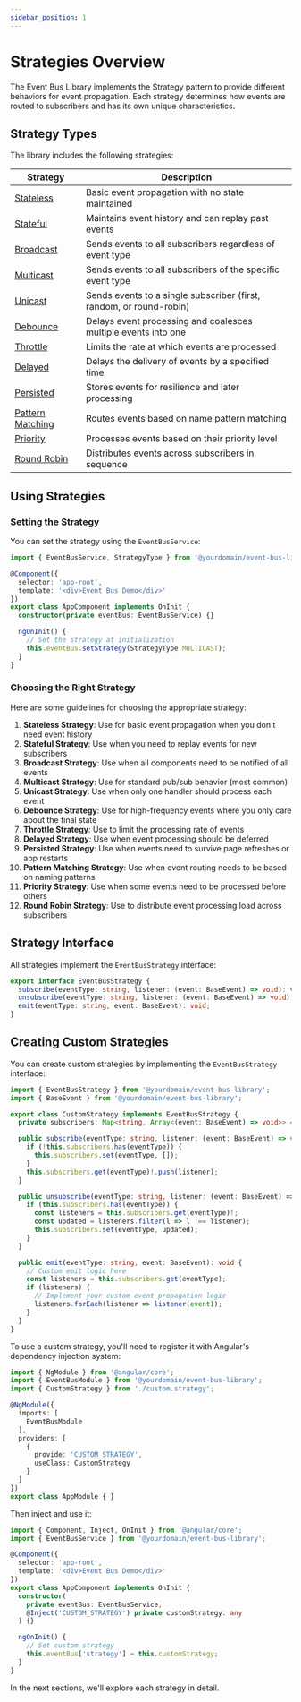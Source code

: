 ```yaml
---
sidebar_position: 1
---
```


# Strategies Overview

The Event Bus Library implements the Strategy pattern to provide different behaviors for event propagation. Each strategy determines how events are routed to subscribers and has its own unique characteristics.

## Strategy Types

The library includes the following strategies:

| Strategy | Description |
|----------|-------------|
| [Stateless](./stateless) | Basic event propagation with no state maintained |
| [Stateful](./stateful) | Maintains event history and can replay past events |
| [Broadcast](./broadcast) | Sends events to all subscribers regardless of event type |
| [Multicast](./multicast) | Sends events to all subscribers of the specific event type |
| [Unicast](./unicast) | Sends events to a single subscriber (first, random, or round-robin) |
| [Debounce](./debounce) | Delays event processing and coalesces multiple events into one |
| [Throttle](./throttle) | Limits the rate at which events are processed |
| [Delayed](./delayed) | Delays the delivery of events by a specified time |
| [Persisted](./persisted) | Stores events for resilience and later processing |
| [Pattern Matching](./pattern-matching) | Routes events based on name pattern matching |
| [Priority](./priority) | Processes events based on their priority level |
| [Round Robin](./round-robin) | Distributes events across subscribers in sequence |

## Using Strategies

### Setting the Strategy

You can set the strategy using the `EventBusService`:

```typescript
import { EventBusService, StrategyType } from '@yourdomain/event-bus-library';

@Component({
  selector: 'app-root',
  template: '<div>Event Bus Demo</div>'
})
export class AppComponent implements OnInit {
  constructor(private eventBus: EventBusService) {}

  ngOnInit() {
    // Set the strategy at initialization
    this.eventBus.setStrategy(StrategyType.MULTICAST);
  }
}
```

### Choosing the Right Strategy

Here are some guidelines for choosing the appropriate strategy:

1. **Stateless Strategy**: Use for basic event propagation when you don't need event history
2. **Stateful Strategy**: Use when you need to replay events for new subscribers
3. **Broadcast Strategy**: Use when all components need to be notified of all events
4. **Multicast Strategy**: Use for standard pub/sub behavior (most common)
5. **Unicast Strategy**: Use when only one handler should process each event
6. **Debounce Strategy**: Use for high-frequency events where you only care about the final state
7. **Throttle Strategy**: Use to limit the processing rate of events
8. **Delayed Strategy**: Use when event processing should be deferred
9. **Persisted Strategy**: Use when events need to survive page refreshes or app restarts
10. **Pattern Matching Strategy**: Use when event routing needs to be based on naming patterns
11. **Priority Strategy**: Use when some events need to be processed before others
12. **Round Robin Strategy**: Use to distribute event processing load across subscribers

## Strategy Interface

All strategies implement the `EventBusStrategy` interface:

```typescript
export interface EventBusStrategy {
  subscribe(eventType: string, listener: (event: BaseEvent) => void): void;
  unsubscribe(eventType: string, listener: (event: BaseEvent) => void): void;
  emit(eventType: string, event: BaseEvent): void;
}
```

## Creating Custom Strategies

You can create custom strategies by implementing the `EventBusStrategy` interface:

```typescript
import { EventBusStrategy } from '@yourdomain/event-bus-library';
import { BaseEvent } from '@yourdomain/event-bus-library';

export class CustomStrategy implements EventBusStrategy {
  private subscribers: Map<string, Array<(event: BaseEvent) => void>> = new Map();

  public subscribe(eventType: string, listener: (event: BaseEvent) => void): void {
    if (!this.subscribers.has(eventType)) {
      this.subscribers.set(eventType, []);
    }
    this.subscribers.get(eventType)!.push(listener);
  }

  public unsubscribe(eventType: string, listener: (event: BaseEvent) => void): void {
    if (this.subscribers.has(eventType)) {
      const listeners = this.subscribers.get(eventType)!;
      const updated = listeners.filter(l => l !== listener);
      this.subscribers.set(eventType, updated);
    }
  }

  public emit(eventType: string, event: BaseEvent): void {
    // Custom emit logic here
    const listeners = this.subscribers.get(eventType);
    if (listeners) {
      // Implement your custom event propagation logic
      listeners.forEach(listener => listener(event));
    }
  }
}
```

To use a custom strategy, you'll need to register it with Angular's dependency injection system:

```typescript
import { NgModule } from '@angular/core';
import { EventBusModule } from '@yourdomain/event-bus-library';
import { CustomStrategy } from './custom.strategy';

@NgModule({
  imports: [
    EventBusModule
  ],
  providers: [
    {
      provide: 'CUSTOM_STRATEGY',
      useClass: CustomStrategy
    }
  ]
})
export class AppModule { }
```

Then inject and use it:

```typescript
import { Component, Inject, OnInit } from '@angular/core';
import { EventBusService } from '@yourdomain/event-bus-library';

@Component({
  selector: 'app-root',
  template: '<div>Event Bus Demo</div>'
})
export class AppComponent implements OnInit {
  constructor(
    private eventBus: EventBusService,
    @Inject('CUSTOM_STRATEGY') private customStrategy: any
  ) {}

  ngOnInit() {
    // Set custom strategy
    this.eventBus['strategy'] = this.customStrategy;
  }
}
```

In the next sections, we'll explore each strategy in detail.
